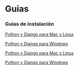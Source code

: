 # Guias

### Guías de instalación

[Python y Django para Mac y Linux](https://github.com/probardjango/Guias/blob/master/InstalacionMacLinux.md)

[Python y Django para Windows](https://github.com/probardjango/Guias/blob/master/InstalacionWindows.md)

[Python y Django para Mac y Linux](./es/instalacion_python_y_django_mac_osx_and_linux.md)

[Python y Django para Windows](./es/instalacion_python_y_django_windows.md)
